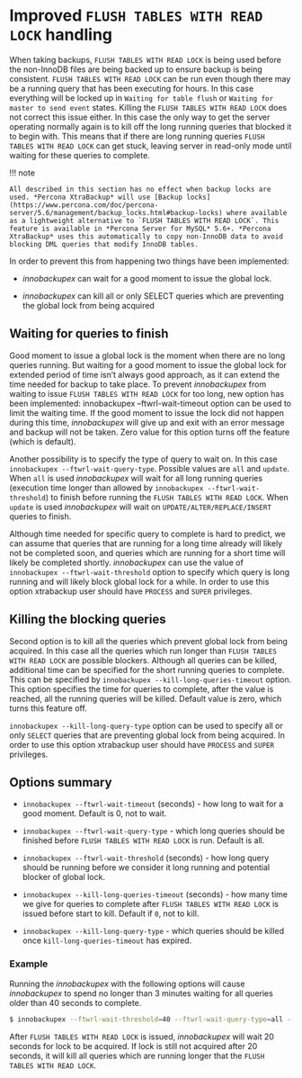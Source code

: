 # Improved `FLUSH TABLES WITH READ LOCK` handling

When taking backups, `FLUSH TABLES WITH READ LOCK` is being used before the
non-InnoDB files are being backed up to ensure backup is being
consistent. `FLUSH TABLES WITH READ LOCK` can be run even though there may be
a running query that has been executing for hours. In this case everything will
be locked up in `Waiting for table flush` or `Waiting for master to send event` states. Killing the `FLUSH TABLES WITH READ LOCK` does not correct
this issue either. In this case the only way to get the server operating
normally again is to kill off the long running queries that blocked it to begin
with. This means that if there are long running queries `FLUSH TABLES WITH READ
LOCK` can get stuck, leaving server in read-only mode until waiting for these
queries to complete.

!!! note

    All described in this section has no effect when backup locks are used. *Percona XtraBackup* will use [Backup locks](https://www.percona.com/doc/percona-server/5.6/management/backup_locks.html#backup-locks) where available as a lightweight alternative to `FLUSH TABLES WITH READ LOCK`. This feature is available in *Percona Server for MySQL* 5.6+. *Percona XtraBackup* uses this automatically to copy non-InnoDB data to avoid blocking DML queries that modify InnoDB tables.

In order to prevent this from happening two things have been implemented:

* *innobackupex* can wait for a good moment to issue the global lock.

* *innobackupex* can kill all or only SELECT queries which are preventing the global lock from being acquired

## Waiting for queries to finish

Good moment to issue a global lock is the moment when there are no long queries
running. But waiting for a good moment to issue the global lock for extended
period of time isn’t always good approach, as it can extend the time needed for
backup to take place. To prevent *innobackupex* from waiting to issue `FLUSH
TABLES WITH READ LOCK` for too long, new option has been implemented:
innobackupex –ftwrl-wait-timeout option can be used to limit the
waiting time. If the good moment to issue the lock did not happen during this
time, *innobackupex* will give up and exit with an error message and backup will
not be taken. Zero value for this option turns off the feature (which is
default).

Another possibility is to specify the type of query to wait on. In this case
`innobackupex --ftwrl-wait-query-type`. Possible values are `all` and
`update`. When `all` is used *innobackupex* will wait for all long running
queries (execution time longer than allowed by `innobackupex --ftwrl-wait-threshold`) to finish before running the `FLUSH TABLES WITH READ LOCK`. When `update` is used *innobackupex* will wait on `UPDATE/ALTER/REPLACE/INSERT` queries to finish.

Although time needed for specific query to complete is hard to predict, we can
assume that queries that are running for a long time already will likely not be
completed soon, and queries which are running for a short time will likely be
completed shortly. *innobackupex* can use the value of `innobackupex --ftwrl-wait-threshold` option to specify which query is long running and will
likely block global lock for a while. In order to use this option xtrabackup user should have `PROCESS` and `SUPER` privileges.

## Killing the blocking queries

Second option is to kill all the queries which prevent global lock from being
acquired. In this case all the queries which run longer than `FLUSH TABLES WITH
READ LOCK` are possible blockers. Although all queries can be killed,
additional time can be specified for the short running queries to complete. This
can be specified by `innobackupex --kill-long-queries-timeout`
option. This option specifies the time for queries to complete, after the value
is reached, all the running queries will be killed. Default value is zero, which
turns this feature off.

`innobackupex --kill-long-query-type` option can be used to specify all
or only `SELECT` queries that are preventing global lock from being
acquired. In order to use this option xtrabackup user should have
`PROCESS` and `SUPER` privileges.

## Options summary

* `innobackupex --ftwrl-wait-timeout` (seconds) - how long to wait for a
good moment. Default is 0, not to wait.

* `innobackupex --ftwrl-wait-query-type` - which long queries should be finished before `FLUSH TABLES WITH READ LOCK` is run. Default is all.

* `innobackupex --ftwrl-wait-threshold` (seconds) - how long query
should be running before we consider it long running and potential blocker of
global lock.

* `innobackupex --kill-long-queries-timeout` (seconds) - how many time
we give for queries to complete after `FLUSH TABLES WITH READ LOCK` is
issued before start to kill. Default if `0`, not to kill.

* `innobackupex --kill-long-query-type` - which queries
should be killed once `kill-long-queries-timeout` has expired.

### Example

Running the *innobackupex* with the following options will cause *innobackupex*
to spend no longer than 3 minutes waiting for all queries older than 40 seconds
to complete.

```bash
$ innobackupex --ftwrl-wait-threshold=40 --ftwrl-wait-query-type=all --ftwrl-wait-timeout=180 --kill-long-queries-timeout=20 --kill-long-query-type=all /data/backups/
```

After `FLUSH TABLES WITH READ LOCK` is issued, *innobackupex* will wait 20
seconds for lock to be acquired. If lock is still not acquired after 20 seconds,
it will kill all queries which are running longer that the `FLUSH TABLES WITH
READ LOCK`.
